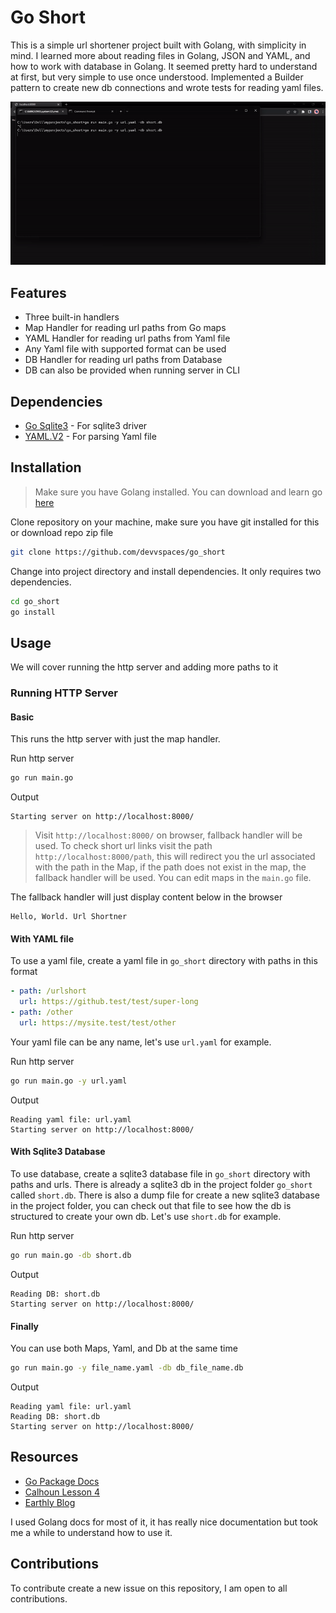 # Go Short
This is a simple url shortener project built with Golang, with simplicity in mind. I learned more about reading files in Golang, JSON and YAML, and how to work with database in Golang. It seemed pretty hard to understand at first, but very simple to use once understood. Implemented a Builder pattern to create new db connections and wrote tests for reading yaml files.

![](https://raw.githubusercontent.com/devvspaces/go_short/master/preview.gif)


## Features
- Three built-in handlers
- Map Handler for reading url paths from Go maps
- YAML Handler for reading url paths from Yaml file
- Any Yaml file with supported format can be used
- DB Handler for reading url paths from Database
- DB can also be provided when running server in CLI


## Dependencies
- [Go Sqlite3](github.com/mattn/go-sqlite3) - For sqlite3 driver
- [YAML.V2](gopkg.in/yaml.v2) - For parsing Yaml file


## Installation
> Make sure you have Golang installed. You can download and learn go [here](https://go.dev/learn/)

Clone repository on your machine, make sure you have git installed for this or download repo zip file
```bash
git clone https://github.com/devvspaces/go_short
```

Change into project directory and install dependencies. It only requires two dependencies.
```bash
cd go_short
go install
```


## Usage
We will cover running the http server and adding more paths to it

### Running HTTP Server
#### Basic
This runs the http server with just the map handler.

Run http server
```bash
go run main.go
```

Output
```log
Starting server on http://localhost:8000/
```

> Visit `http://localhost:8000/` on browser, fallback handler will be used. To check short url links visit the path `http://localhost:8000/path`, this will redirect you the url associated with the path in the Map, if the path does not exist in the map, the fallback handler will be used. You can edit maps in the `main.go` file.

The fallback handler will just display content below in the browser
```
Hello, World. Url Shortner
```


#### With YAML file
To use a yaml file, create a yaml file in `go_short` directory with paths in this format
```yaml
- path: /urlshort
  url: https://github.test/test/super-long
- path: /other
  url: https://mysite.test/test/other
```
Your yaml file can be any name, let's use `url.yaml` for example.

Run http server
```bash
go run main.go -y url.yaml
```

Output
```
Reading yaml file: url.yaml
Starting server on http://localhost:8000/
```


#### With Sqlite3 Database
To use database, create a sqlite3 database file in `go_short` directory with paths and urls.
There is already a sqlite3 db in the project folder `go_short` called `short.db`. There is also a dump file for create a new sqlite3 database in the project folder, you can check out that file to see how the db is structured to create your own db.
Let's use `short.db` for example.

Run http server
```bash
go run main.go -db short.db
```

Output
```
Reading DB: short.db
Starting server on http://localhost:8000/
```


#### Finally
You can use both Maps, Yaml, and Db at the same time
```bash
go run main.go -y file_name.yaml -db db_file_name.db
```

Output
```
Reading yaml file: url.yaml
Reading DB: short.db
Starting server on http://localhost:8000/
```


## Resources
- [Go Package Docs](https://pkg.go.dev/)
- [Calhoun Lesson 4](https://courses.calhoun.io/lessons/les_goph_04)
- [Earthly Blog](https://earthly.dev/blog/golang-sqlite/)

I used Golang docs for most of it, it has really nice documentation but took me a while to understand how to use it.


## Contributions
To contribute create a new issue on this repository, I am open to all contributions.